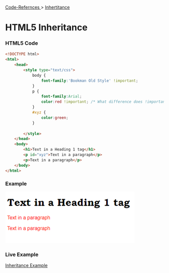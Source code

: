 [Code-Refernces ](https://samuelmeddows.github.io/code-reference/ "Code-Refernces") >
[ Inhertitance](https://samuelmeddows.github.io/code-reference/HTML5/Inheritance "Inhertitance")
# HTML5 Inheritance

### HTML5 Code

```html
<!DOCTYPE html>
<html>
    <head>
        <style type="text/css">
            body {
            	font-family:'Bookman Old Style' !important;
            }
            p {
            	font-family:Arial;
            	color:red !important; /* What difference does !important make?*/
            }
            #xyz {
            	color:green;
            }

        </style>
    </head>
    <body>
        <h1>Text in a Heading 1 tag</h1>
        <p id="xyz">Text in a paragraph</p>
        <p>Text in a paragraph</p>
    </body>
</html>
```

### Example

<img src="screenshots/Inheritance1.PNG" />

### Live Example
<a href="https://html5-css-javascript-examples.azurewebsites.net/HTML5/Inheritance.html">Inheritance Example</a>
